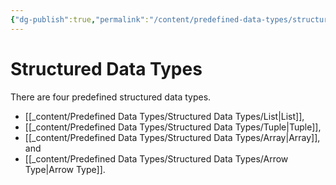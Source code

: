 ```yaml
---
{"dg-publish":true,"permalink":"/content/predefined-data-types/structured-data-types/","created":"2023-07-08T18:11:24.077+02:00","updated":"2023-07-08T19:05:22.995+02:00"}
---
```



# Structured Data Types

There are four predefined structured data types.
- [[_content/Predefined Data Types/Structured Data Types/List\|List]],
- [[_content/Predefined Data Types/Structured Data Types/Tuple\|Tuple]], 
- [[_content/Predefined Data Types/Structured Data Types/Array\|Array]], and
- [[_content/Predefined Data Types/Structured Data Types/Arrow Type\|Arrow Type]].